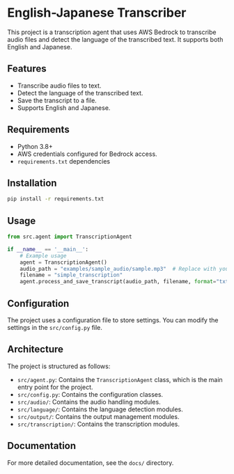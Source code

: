 # English-Japanese Transcriber

This project is a transcription agent that uses AWS Bedrock to transcribe audio files and detect the language of the transcribed text. It supports both English and Japanese.

## Features

- Transcribe audio files to text.
- Detect the language of the transcribed text.
- Save the transcript to a file.
- Supports English and Japanese.

## Requirements

- Python 3.8+
- AWS credentials configured for Bedrock access.
- `requirements.txt` dependencies

## Installation

```bash
pip install -r requirements.txt
```

## Usage

```python
from src.agent import TranscriptionAgent

if __name__ == '__main__':
    # Example usage
    agent = TranscriptionAgent()
    audio_path = "examples/sample_audio/sample.mp3"  # Replace with your audio file
    filename = "simple_transcription"
    agent.process_and_save_transcript(audio_path, filename, format="txt")
```

## Configuration

The project uses a configuration file to store settings. You can modify the settings in the `src/config.py` file.

## Architecture

The project is structured as follows:

- `src/agent.py`: Contains the `TranscriptionAgent` class, which is the main entry point for the project.
- `src/config.py`: Contains the configuration classes.
- `src/audio/`: Contains the audio handling modules.
- `src/language/`: Contains the language detection modules.
- `src/output/`: Contains the output management modules.
- `src/transcription/`: Contains the transcription modules.

## Documentation

For more detailed documentation, see the `docs/` directory.
